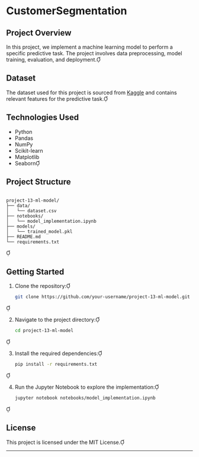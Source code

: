# CustomerSegmentation

## **Project Overview**

In this project, we implement a machine learning model to perform a specific predictive task. The project involves data preprocessing, model training, evaluation, and deployment.

## **Dataset**

The dataset used for this project is sourced from [Kaggle](https://www.kaggle.com/) and contains relevant features for the predictive task.

## **Technologies Used**

- Python
- Pandas
- NumPy
- Scikit-learn
- Matplotlib
- Seaborn

## **Project Structure**

```

project-13-ml-model/
├── data/
│   └── dataset.csv
├── notebooks/
│   └── model_implementation.ipynb
├── models/
│   └── trained_model.pkl
├── README.md
└── requirements.txt
```


## **Getting Started**

1. Clone the repository:

   ```bash
   git clone https://github.com/your-username/project-13-ml-model.git
   ```


2. Navigate to the project directory:

   ```bash
   cd project-13-ml-model
   ```


3. Install the required dependencies:

   ```bash
   pip install -r requirements.txt
   ```


4. Run the Jupyter Notebook to explore the implementation:

   ```bash
   jupyter notebook notebooks/model_implementation.ipynb
   ```


## **License**

This project is licensed under the MIT License.

---
